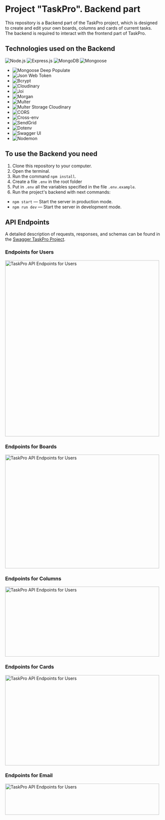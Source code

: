 # Project "TaskPro". Backend part

This repository is a Backend part of the TaskPro project, which is designed to create and edit your own boards, columns and cards of current tasks. The backend is required to interact with the frontend part of TaskPro.

## Technologies used on the Backend

![Node.js](https://img.shields.io/badge/Node.js-18.16.0-blue)
![Express.js](https://img.shields.io/badge/Express.js-4.17.1-yellow)
![MongoDB](https://img.shields.io/badge/MongoDB-7.0-green)
![Mongoose](https://img.shields.io/badge/Mongoose-7.3.4-cyan)

- ![Mongoose Deep Populate](https://img.shields.io/badge/Mongoose%20Deep%20Populate-3.2.0-darkGreen)
- ![Json Web Token](https://img.shields.io/badge/jsonwebtoken-9.0.1-orange)
- ![Bcrypt](https://img.shields.io/badge/Bcrypt-2.4.3-lime)
- ![Cloudinary](https://img.shields.io/badge/Cloudinary-1.40.0-red)
- ![Joi](https://img.shields.io/badge/Joi-17.10.0-indigo)
- ![Morgan](https://img.shields.io/badge/Morgan-1.10.0-pink)
- ![Multer](https://img.shields.io/badge/Multer-1.4.5-darkGray)
- ![Multer Storage Cloudinary](https://img.shields.io/badge/Multer%20Storage%20Cloudinary-4.0.0-maroon)
- ![CORS](https://img.shields.io/badge/CORS-2.8.5-darkBlue)
- ![Cross-env](https://img.shields.io/badge/Cross--env-7.0.3-gold)
- ![SendGrid](https://img.shields.io/badge/%40sendgrid%2Fmail-7.7.0-purple)
- ![Dotenv](https://img.shields.io/badge/Dotenv-16.3.1-silver)
- ![Swagger UI](https://img.shields.io/badge/Swagger%20UI-5.0.0-brown)
- ![Nodemon](https://img.shields.io/badge/Nodemon-2.0.15-lightGray)

## To use the Backend you need

1. Clone this repository to your computer.
2. Open the terminal.
3. Run the command `npm install`.
4. Create a file `.env` in the root folder
5. Put in `.env` all the variables specified in the file `.env.example`.
6. Run the project's backend with next commands:

- `npm start` — Start the server in production mode.
- `npm run dev` — Start the server in development mode.

## API Endpoints

A detailed description of requests, responses, and schemas can be found in the
[Swagger TaskPro Project](https://task-pro-backend-4y7p.onrender.com/api-docs/).

### Endpoints for Users

<img src="https://res.cloudinary.com/task-pro/image/upload/v1693912933/samples/users.jpg" alt="TaskPro API Endpoints for Users" width="500" height="571">

### Endpoints for Boards

<img src="https://res.cloudinary.com/task-pro/image/upload/v1693912933/samples/boards.jpg" alt="TaskPro API Endpoints for Users" width="500" height="369">

### Endpoints for Columns

<img src="https://res.cloudinary.com/task-pro/image/upload/v1693912933/samples/columns.jpg" alt="TaskPro API Endpoints for Users" width="500" height="227">

### Endpoints for Cards

<img src="https://res.cloudinary.com/task-pro/image/upload/v1693912933/samples/cards.jpg" alt="TaskPro API Endpoints for Users" width="500" height="293">

### Endpoints for Email

<img src="https://res.cloudinary.com/task-pro/image/upload/v1693912932/samples/email.jpg" alt="TaskPro API Endpoints for Users" width="500" height="101">
